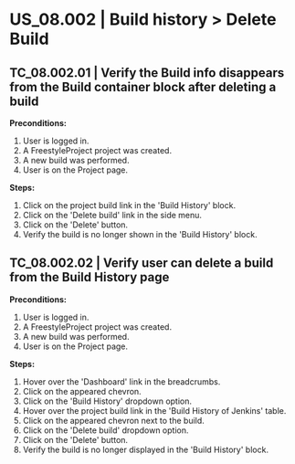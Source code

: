 # US_08.002 | Build history > Delete Build

## TC_08.002.01 | Verify the Build info disappears from the Build container block after deleting a build
**Preconditions:**
1. User is logged in.
2. A FreestyleProject project was created.
3. A new build was performed.
4. User is on the Project page.

**Steps:**
1. Click on the project build link in the 'Build History' block.
2. Click on the 'Delete build' link in the side menu.
3. Click on the 'Delete' button.
4. Verify the build is no longer shown in the 'Build History' block.




## TC_08.002.02 | Verify user can delete a build from the Build History page
**Preconditions:**
1. User is logged in.
2. A FreestyleProject project was created.
3. A new build was performed.
4. User is on the Project page.

**Steps:**
1. Hover over the 'Dashboard' link in the breadcrumbs.
2. Click on the appeared chevron.
3. Click on the 'Build History' dropdown option.
4. Hover over the project build link in the 'Build History of Jenkins' table.
5. Click on the appeared chevron next to the build.
6. Click on the 'Delete build' dropdown option.
7. Click on the 'Delete' button.
8. Verify the build is no longer displayed in the 'Build History' block.